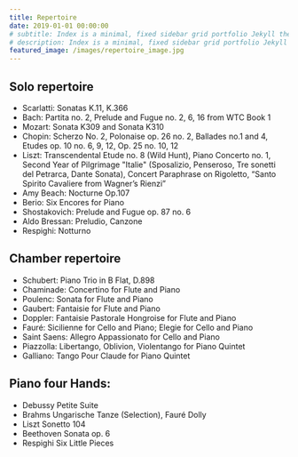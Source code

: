 ```yaml
---
title: Repertoire
date: 2019-01-01 00:00:00
# subtitle: Index is a minimal, fixed sidebar grid portfolio Jekyll theme. Perfect for designers, artists, photographers and developers to use for their portfolio website.
# description: Index is a minimal, fixed sidebar grid portfolio Jekyll theme.
featured_image: /images/repertoire_image.jpg
---
```


## Solo repertoire​
* Scarlatti: Sonatas K.11, K.366
* Bach: Partita no. 2, Prelude and Fugue no. 2, 6, 16 from WTC Book 1
* Mozart: Sonata K309 and Sonata K310
* Chopin: Scherzo No. 2, Polonaise op. 26 no. 2, Ballades no.1 and 4, Etudes op. 10 no. 6, 9, 12, Op. 25 no. 10, 12
* Liszt: Transcendental Etude no. 8 (Wild Hunt), Piano Concerto no. 1, Second Year of Pilgrimage "Italie" (Sposalizio, Penseroso, Tre sonetti del Petrarca, Dante Sonata), Concert Paraphrase on Rigoletto, “Santo Spirito Cavaliere from Wagner’s Rienzi”
* Amy Beach: Nocturne Op.107
* Berio: Six Encores for Piano
* Shostakovich: Prelude and Fugue op. 87 no. 6
* Aldo Bressan: Preludio, Canzone
* Respighi: Notturno

## Chamber repertoire
* Schubert: Piano Trio in B Flat, D.898
* Chaminade: Concertino for Flute and Piano
* Poulenc: Sonata for Flute and Piano
* Gaubert: Fantaisie for Flute and Piano
* Doppler: Fantaisie Pastorale Hongroise for Flute and Piano
* Fauré: Sicilienne for Cello and Piano; Elegie for Cello and Piano
* Saint Saens: Allegro Appassionato for Cello and Piano
* Piazzolla: Libertango, Oblivion, Violentango for Piano Quintet
* Galliano: Tango Pour Claude for Piano Quintet

## Piano four Hands:
* Debussy Petite Suite
* Brahms Ungarische Tanze (Selection), Fauré Dolly
* Liszt Sonetto 104
* Beethoven Sonata op. 6
* Respighi Six Little Pieces

